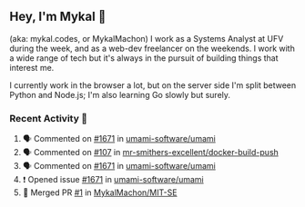 ## Hey, I'm Mykal 👋 
(aka: mykal.codes, or MykalMachon) I work as a Systems Analyst at UFV during the week, and as a web-dev freelancer on the weekends. I work with a wide range of tech but it's always in the pursuit of building things that interest me. 

I currently work in the browser a lot, but on the server side I'm split between Python and Node.js; I'm also learning Go slowly but surely.

### Recent Activity 🚀

<!--START_SECTION:activity-->
1. 🗣 Commented on [#1671](https://github.com/umami-software/umami/issues/1671) in [umami-software/umami](https://github.com/umami-software/umami)
2. 🗣 Commented on [#107](https://github.com/mr-smithers-excellent/docker-build-push/issues/107) in [mr-smithers-excellent/docker-build-push](https://github.com/mr-smithers-excellent/docker-build-push)
3. 🗣 Commented on [#1671](https://github.com/umami-software/umami/issues/1671) in [umami-software/umami](https://github.com/umami-software/umami)
4. ❗️ Opened issue [#1671](https://github.com/umami-software/umami/issues/1671) in [umami-software/umami](https://github.com/umami-software/umami)
5. 🎉 Merged PR [#1](https://github.com/MykalMachon/MIT-SE/pull/1) in [MykalMachon/MIT-SE](https://github.com/MykalMachon/MIT-SE)
<!--END_SECTION:activity-->
